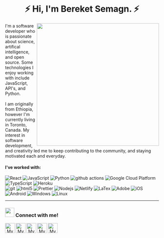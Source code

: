 <h1 align='center'>⚡ Hi, I'm Bereket Semagn. ⚡</h1>
<img align="right" src="https://o.remove.bg/downloads/14d99be4-0c4a-4416-9989-e9438d77f53b/img-removebg-preview.png" width='400"'>

I'm a software developer who is passionate about science, artifical intelligence, and open source. Some technologies I enjoy working with include JavaScript, API's, and Python. <br> <br> I am originally from Ethiopia, however I'm currently living in Toronto, Canada. My interest in software development, and creativity led me to keep contributing to the community, and staying motivated each and everyday.

#### I've worked with:

<p align="left"
<p>
  <img alt="React" src="https://img.shields.io/badge/-React-45b8d8?style=flat-square&logo=react&logoColor=white" />
  <img alt="JavaScript" src="https://img.shields.io/badge/-JavaScript-45b8d8?style=flat-square&logo=javascript&logoColor=white" />
  <img alt="Python" src="https://img.shields.io/badge/-Python-45b8d8?style=flat-square&logo=python&logoColor=white" />
  <img alt="github actions" src="https://img.shields.io/badge/-Github_Actions-2088FF?style=flat-square&logo=github-actions&logoColor=white" />
  <img alt="Google Cloud Platform" src="https://img.shields.io/badge/-Google_Cloud_Platform-1a73e8?style=flat-square&logo=google-cloud&logoColor=white" />
  <img alt="TypeScript" src="https://img.shields.io/badge/-TypeScript-007ACC?style=flat-square&logo=typescript&logoColor=white" />
  <img alt="Heroku" src="https://img.shields.io/badge/-Heroku-430098?style=flat-square&logo=heroku&logoColor=white" />  <br>
  <img alt="git" src="https://img.shields.io/badge/-Git-F05032?style=flat-square&logo=git&logoColor=white" />
  <img alt="html5" src="https://img.shields.io/badge/-HTML5-E34F26?style=flat-square&logo=html5&logoColor=white" />
  <img alt="Prettier" src="https://img.shields.io/badge/-Prettier-F7B93E?style=flat-square&logo=prettier&logoColor=white" /> 
  <img alt="Nodejs" src="https://img.shields.io/badge/-Nodejs-43853d?style=flat-square&logo=Node.js&logoColor=white" />
  <img alt="Netlify" src="https://img.shields.io/badge/-Netlify-43853d?style=flat-square&logo=netlify&logoColor=white" />
  <img alt="LaTex" src="https://img.shields.io/badge/-LaTex-43853d?style=flat-square&logo=LaTex&logoColor=white" />
  <img alt="Adobe" src="https://img.shields.io/badge/-Adobe-43853d?style=flat-square&logo=Adobe&logoColor=white" />
  <img alt="iOS" src="https://img.shields.io/badge/-iOS-43853d?style=flat-square&logo=iOS&logoColor=white" />  <br>
  <img alt="Android" src="https://img.shields.io/badge/-Android-43853d?style=flat-square&logo=Android&logoColor=white" />
  <img alt="Windows" src="https://img.shields.io/badge/-Windows-43853d?style=flat-square&logo=Windows&logoColor=white" />
  <img alt="Linux" src="https://img.shields.io/badge/-Linux-43853d?style=flat-square&logo=Linux&logoColor=white" />
</p>

---

<h3><img src="https://media.giphy.com/media/LnQjpWaON8nhr21vNW/giphy.gif" width="30"> Connect with me!</h3>

<p align="center">
<a href="https://github.com/bereketsemagn">
	<img width="32" align="left"
		 alt="My GitHub profile"
		 src="https://cdn.jsdelivr.net/npm/simple-icons@v3/icons/github.svg">
</a>
<a href="https://medium.com/@semagnbereket">
	<img width="32" align="left"
		 alt="My Medium profile"
		 src="https://cdn.jsdelivr.net/npm/simple-icons@v3/icons/medium.svg">
</a>
	<a href="mailto:bsemagn.dev@gmail.com">
	<img width="32" align="left"
		 alt="My GMail profile"
		 src="https://cdn.jsdelivr.net/npm/simple-icons@v3/icons/gmail.svg">
</a>
	<a href="https://stackoverflow.com/users/14000278/bereket-semagn">
	<img width="32" align="left"
		 alt="My StackOverflow Profile"
		 src="https://cdn.jsdelivr.net/npm/simple-icons@v3/icons/stackoverflow.svg">
</a>
		<a href="https://leetcode.com/bereketsemagn" target="_blank">
	<img width="32" align="left"
		 alt="My LeetCode Profile"
		 src="https://cdn.jsdelivr.net/npm/simple-icons@v3/icons/leetcode.svg">
</a>

  </p>
 
